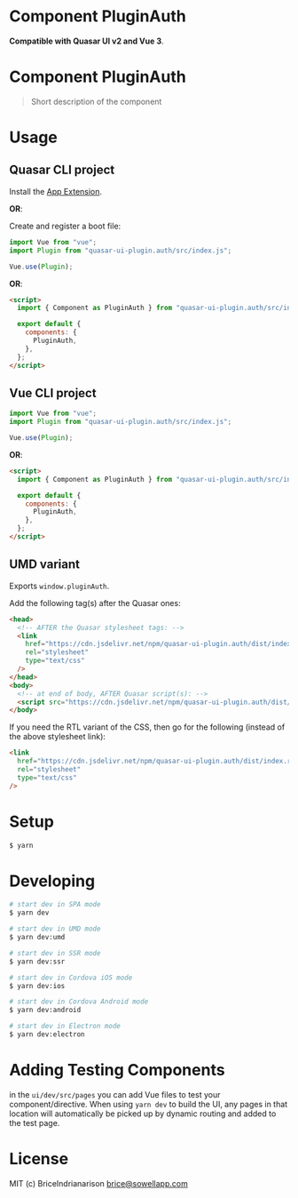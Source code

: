 # Component PluginAuth

**Compatible with Quasar UI v2 and Vue 3**.

# Component PluginAuth

> Short description of the component

# Usage

## Quasar CLI project

Install the [App Extension](../app-extension).

**OR**:

Create and register a boot file:

```js
import Vue from "vue";
import Plugin from "quasar-ui-plugin.auth/src/index.js";

Vue.use(Plugin);
```

**OR**:

```html
<script>
  import { Component as PluginAuth } from "quasar-ui-plugin.auth/src/index.js";

  export default {
    components: {
      PluginAuth,
    },
  };
</script>
```

## Vue CLI project

```js
import Vue from "vue";
import Plugin from "quasar-ui-plugin.auth/src/index.js";

Vue.use(Plugin);
```

**OR**:

```html
<script>
  import { Component as PluginAuth } from "quasar-ui-plugin.auth/src/index.js";

  export default {
    components: {
      PluginAuth,
    },
  };
</script>
```

## UMD variant

Exports `window.pluginAuth`.

Add the following tag(s) after the Quasar ones:

```html
<head>
  <!-- AFTER the Quasar stylesheet tags: -->
  <link
    href="https://cdn.jsdelivr.net/npm/quasar-ui-plugin.auth/dist/index.min.css"
    rel="stylesheet"
    type="text/css"
  />
</head>
<body>
  <!-- at end of body, AFTER Quasar script(s): -->
  <script src="https://cdn.jsdelivr.net/npm/quasar-ui-plugin.auth/dist/index.umd.min.js"></script>
</body>
```

If you need the RTL variant of the CSS, then go for the following (instead of the above stylesheet link):

```html
<link
  href="https://cdn.jsdelivr.net/npm/quasar-ui-plugin.auth/dist/index.rtl.min.css"
  rel="stylesheet"
  type="text/css"
/>
```

# Setup

```bash
$ yarn
```

# Developing

```bash
# start dev in SPA mode
$ yarn dev

# start dev in UMD mode
$ yarn dev:umd

# start dev in SSR mode
$ yarn dev:ssr

# start dev in Cordova iOS mode
$ yarn dev:ios

# start dev in Cordova Android mode
$ yarn dev:android

# start dev in Electron mode
$ yarn dev:electron
```

# Adding Testing Components

in the `ui/dev/src/pages` you can add Vue files to test your component/directive. When using `yarn dev` to build the UI, any pages in that location will automatically be picked up by dynamic routing and added to the test page.

# License

MIT (c) BriceIndrianarison <brice@sowellapp.com>
